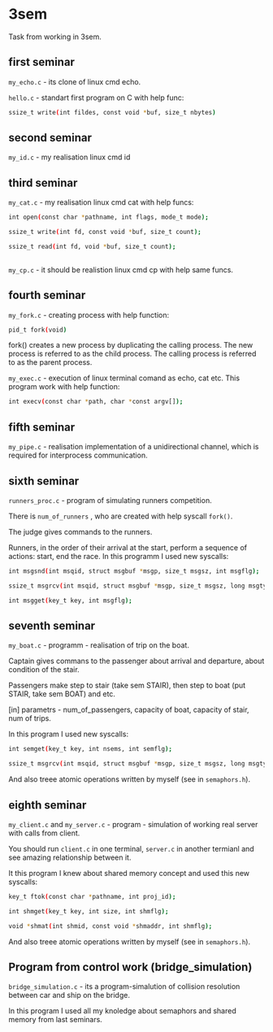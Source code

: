 # 3sem
Task from working in 3sem.

## first seminar
```my_echo.c``` - its clone of linux cmd echo.

```hello.c``` - standart first program on C with help func:

```bash
ssize_t write(int fildes, const void *buf, size_t nbytes)
```


## second seminar
```my_id.c``` - my realisation linux cmd id

## third seminar

```my_cat.c``` - my realisation linux cmd cat with help funcs:

```bash
int open(const char *pathname, int flags, mode_t mode);
```

```bash
ssize_t write(int fd, const void *buf, size_t count);  
```

```bash
ssize_t read(int fd, void *buf, size_t count);
 
```
```my_cp.c``` - it should be realistion linux cmd cp with help same funcs.

## fourth seminar

```my_fork.c``` - creating process with help function:

```bash
pid_t fork(void)
```
fork() creates a new process by duplicating the calling process.  The new process is referred to as the child process.  The calling process is referred to as the parent process.

```my_exec.c``` - execution of linux terminal comand as echo, cat etc.
This program work with help function:

```bash
int execv(const char *path, char *const argv[]);
```

## fifth seminar

```my_pipe.c``` - realisation implementation of a unidirectional channel, which is required for interprocess communication.

## sixth seminar

```runners_proc.c``` - program of simulating runners competition. 

There is ```num_of_runners``` , who are created with help syscall ```fork()```.

The judge gives commands to the runners.

Runners, in the order of their arrival at the start, perform a sequence of actions: start, end the race.
In this programm I used new syscalls:

```bash
int msgsnd(int msqid, struct msgbuf *msgp, size_t msgsz, int msgflg);
```

```bash
ssize_t msgrcv(int msqid, struct msgbuf *msgp, size_t msgsz, long msgtyp, int msgflg);
```

```bash
int msgget(key_t key, int msgflg); 
```


## seventh seminar

```my_boat.c``` - programm - realisation of trip on the boat. 

Captain gives commans to the passenger about arrival and departure, about condition of the stair. 

Passengers make step to stair (take sem STAIR), then step to boat (put STAIR, take sem BOAT) and etc.

[in] parametrs - num_of_passengers, capacity of boat, capacity of stair, num of trips.

In this program I used new syscalls:

```bash
int semget(key_t key, int nsems, int semflg);  
```

```bash
ssize_t msgrcv(int msqid, struct msgbuf *msgp, size_t msgsz, long msgtyp, int msgflg);
```

And also treee atomic operations written by myself (see in ```semaphors.h```).



## eighth seminar

```my_client.c``` and ```my_server.c``` - program - simulation of working real server with calls from client.

You should run ```client.c``` in one terminal, ```server.c``` in another termianl and see amazing relationship between it.

It this program I knew about shared memory concept and used this new syscalls:

```bash
key_t ftok(const char *pathname, int proj_id);  
```

```bash
int shmget(key_t key, int size, int shmflg);
```

```bash
void *shmat(int shmid, const void *shmaddr, int shmflg);
```

And also treee atomic operations written by myself (see in ```semaphors.h```).

## Program from control work (bridge_simulation)

```bridge_simulation.c``` - its a program-simalution of collision resolution between car and ship on the bridge.

In this program I used all my knoledge about semaphors and shared memory from last seminars.
